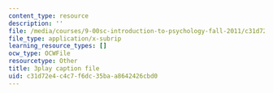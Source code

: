```yaml
---
content_type: resource
description: ''
file: /media/courses/9-00sc-introduction-to-psychology-fall-2011/c31d72e4c4c7f6dc35baa8642426cbd0_Qw4SkvZ03cc.srt
file_type: application/x-subrip
learning_resource_types: []
ocw_type: OCWFile
resourcetype: Other
title: 3play caption file
uid: c31d72e4-c4c7-f6dc-35ba-a8642426cbd0
---
```

